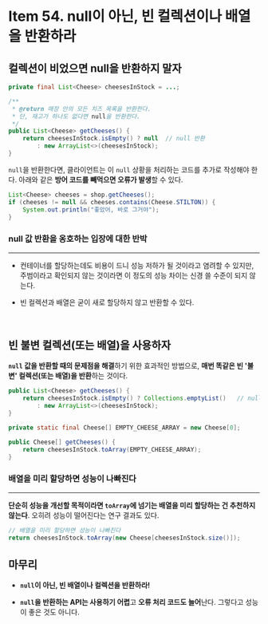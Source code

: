 # Item 54. null이 아닌, 빈 컬렉션이나 배열을 반환하라

## 컬렉션이 비었으면 null을 반환하지 말자

``` java
private final List<Cheese> cheesesInStock = ...;

/**
 * @return 매장 안의 모든 치즈 목록을 반환한다.
 * 단, 재고가 하나도 없다면 null을 반환한다.
 */
public List<Cheese> getCheeses() {
    return cheesesInStock.isEmpty() ? null  // null 반환
        : new ArrayList<>(cheesesInStock);
}
```

`null`을 반환한다면, 클라이언트는 이 `null` 상황을 처리하는 코드를 추가로 작성해야 한다. 아래와 같은 **방어 코드를 빼먹으면 오류가 발생**할 수 있다.

``` java
List<Cheese> cheeses = shop.getCheeses();
if (cheeses != null && cheeses.contains(Cheese.STILTON)) {
    System.out.println("좋았어, 바로 그거야");
}
```

### null 값 반환을 옹호하는 입장에 대한 반박
---

- 컨테이너를 할당하는데도 비용이 드니 성능 저하가 될 것이라고 염려할 수 있지만, 주범이라고 확인되지 않는 것이라면 이 정도의 성능 차이는 신경 쓸 수준이 되지 않는다.

- 빈 컬렉션과 배열은 굳이 새로 할당하지 않고 반환할 수 있다.

<br>

## 빈 불변 컬렉션(또는 배열)을 사용하자

**`null` 값을 반환할 때의 문제점을 해결**하기 위한 효과적인 방법으로, **매번 똑같은 빈 '불변' 컬렉션(또는 배열)을 반환**하는 것이다.

``` java
public List<Cheese> getCheeses() {
    return cheesesInStock.isEmpty() ? Collections.emptyList()   // null 대신 빈 컬렉션 반환
        : new ArrayList<>(cheesesInStock);
}
```

``` java
private static final Cheese[] EMPTY_CHEESE_ARRAY = new Cheese[0];

public Cheese[] getCheeses() {
    return cheesesInStock.toArray(EMPTY_CHEESE_ARRAY);
}
```

### 배열을 미리 할당하면 성능이 나빠진다
---

**단순히 성능을 개선할 목적이라면 `toArray`에 넘기는 배열을 미리 할당하는 건 추천하지 않는다**. 오히려 성능이 떨어진다는 연구 결과도 있다.

``` java
// 배열을 미리 할당하면 성능이 나빠진다
return cheesesInStock.toArray(new Cheese[cheesesInStock.size()]);
```

## 마무리

- **`null`이 아닌, 빈 배열이나 컬렉션을 반환하라!**

- **`null`을 반환하는 API는 사용하기 어렵**고 **오류 처리 코드도 늘어**난다. 그렇다고 성능이 좋은 것도 아니다.
